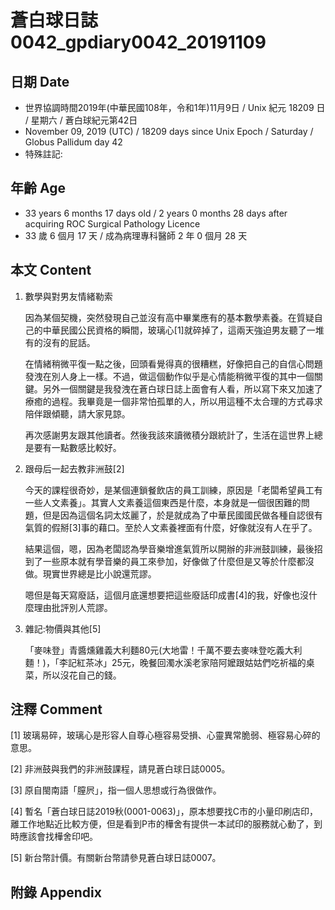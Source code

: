 # 蒼白球日誌0042_gpdiary0042_20191109 #

## 日期 Date ##

* 世界協調時間2019年(中華民國108年，令和1年)11月9日 / Unix 紀元 18209 日 / 星期六 / 蒼白球紀元第42日
* November 09, 2019 (UTC) / 18209 days since Unix Epoch / Saturday / Globus Pallidum day 42
* 特殊註記:

## 年齡 Age ##

* 33 years 6 months 17 days old / 2 years 0 months 28 days after acquiring ROC Surgical Pathology Licence
* 33 歲 6 個月 17 天 / 成為病理專科醫師 2 年 0 個月 28 天

## 本文 Content ##

1. 數學與對男友情緒勒索

    因為某個契機，突然發現自己並沒有高中畢業應有的基本數學素養。在質疑自己的中華民國公民資格的瞬間，玻璃心[1]就碎掉了，這兩天強迫男友聽了一堆有的沒有的屁話。

    在情緒稍微平復一點之後，回頭看覺得真的很糟糕，好像把自己的自信心問題發洩在別人身上一樣。不過，做這個動作似乎是心情能稍微平復的其中一個關鍵。另外一個關鍵是我發洩在蒼白球日誌上面會有人看，所以寫下來又加速了療癒的過程。我畢竟是一個非常怕孤單的人，所以用這種不太合理的方式尋求陪伴跟傾聽，請大家見諒。

    再次感謝男友跟其他讀者。然後我該來讀微積分跟統計了，生活在這世界上總是要有一點數感比較好。

2. 跟母后一起去教非洲鼓[2]

    今天的課程很奇妙，是某個連鎖餐飲店的員工訓練，原因是「老闆希望員工有一些人文素養」。其實人文素養這個東西是什麼，本身就是一個很困難的問題，但是因為這個名詞太炫麗了，於是就成為了中華民國國民做各種自認很有氣質的假掰[3]事的藉口。至於人文素養裡面有什麼，好像就沒有人在乎了。

    結果這個，嗯，因為老闆認為學音樂增進氣質所以開辦的非洲鼓訓練，最後招到了一些原本就有學音樂的員工來參加，好像做了什麼但是又等於什麼都沒做。現實世界總是比小說還荒謬。

    嗯但是每天寫廢話，這個月底還想要把這些廢話印成書[4]的我，好像也沒什麼理由批評別人荒謬。

3. 雜記:物價與其他[5]

    「麥味登」青醬燻雞義大利麵80元(大地雷！千萬不要去麥味登吃義大利麵！)，「李記紅茶冰」25元，晚餐回濁水溪老家陪阿嬤跟姑姑們吃祈福的桌菜，所以沒花自己的錢。

## 注釋 Comment ##

[1] 玻璃易碎，玻璃心是形容人自尊心極容易受損、心靈異常脆弱、極容易心碎的意思。

[2] 非洲鼓與我們的非洲鼓課程，請見蒼白球日誌0005。

[3] 原自閩南語「膣屄」，指一個人思想或行為很做作。

[4] 暫名「蒼白球日誌2019秋(0001-0063)」，原本想要找C市的小量印刷店印，離工作地點近比較方便，但是看到P市的樺舍有提供一本試印的服務就心動了，到時應該會找樺舍印吧。

[5] 新台幣計價。有關新台幣請參見蒼白球日誌0007。

## 附錄 Appendix ##
